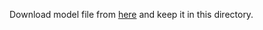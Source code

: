 Download model file from [here](https://drive.google.com/file/d/1KB-b9FkZ4Jy8LL3-UNdNXr2E7G9sWKwP/view?usp=sharing) and keep it in this 
directory.
